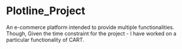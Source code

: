 # Plotline_Project
An e-commerce platform intended to provide multiple functionalities. Though, Given the time constraint for the project - I have worked on a particular functionality of CART.
